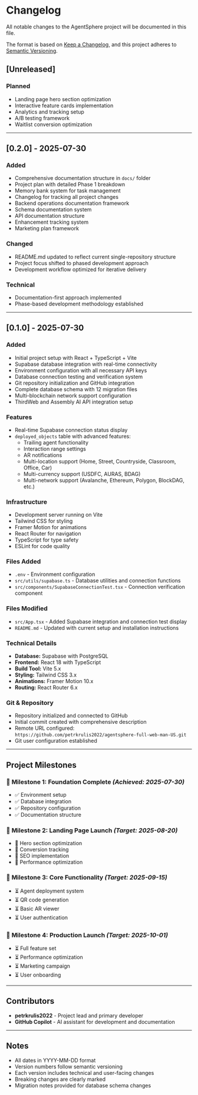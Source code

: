 # Changelog

All notable changes to the AgentSphere project will be documented in this file.

The format is based on [Keep a Changelog](https://keepachangelog.com/en/1.0.0/),
and this project adheres to [Semantic Versioning](https://semver.org/spec/v2.0.0.html).

## [Unreleased]

### Planned

- Landing page hero section optimization
- Interactive feature cards implementation
- Analytics and tracking setup
- A/B testing framework
- Waitlist conversion optimization

---

## [0.2.0] - 2025-07-30

### Added

- Comprehensive documentation structure in `docs/` folder
- Project plan with detailed Phase 1 breakdown
- Memory bank system for task management
- Changelog for tracking all project changes
- Backend operations documentation framework
- Schema documentation system
- API documentation structure
- Enhancement tracking system
- Marketing plan framework

### Changed

- README.md updated to reflect current single-repository structure
- Project focus shifted to phased development approach
- Development workflow optimized for iterative delivery

### Technical

- Documentation-first approach implemented
- Phase-based development methodology established

---

## [0.1.0] - 2025-07-30

### Added

- Initial project setup with React + TypeScript + Vite
- Supabase database integration with real-time connectivity
- Environment configuration with all necessary API keys
- Database connection testing and verification system
- Git repository initialization and GitHub integration
- Complete database schema with 12 migration files
- Multi-blockchain network support configuration
- ThirdWeb and Assembly AI API integration setup

### Features

- Real-time Supabase connection status display
- `deployed_objects` table with advanced features:
  - Trailing agent functionality
  - Interaction range settings
  - AR notifications
  - Multi-location support (Home, Street, Countryside, Classroom, Office, Car)
  - Multi-currency support (USDFC, AURAS, BDAG)
  - Multi-network support (Avalanche, Ethereum, Polygon, BlockDAG, etc.)

### Infrastructure

- Development server running on Vite
- Tailwind CSS for styling
- Framer Motion for animations
- React Router for navigation
- TypeScript for type safety
- ESLint for code quality

### Files Added

- `.env` - Environment configuration
- `src/utils/supabase.ts` - Database utilities and connection functions
- `src/components/SupabaseConnectionTest.tsx` - Connection verification component

### Files Modified

- `src/App.tsx` - Added Supabase integration and connection test display
- `README.md` - Updated with current setup and installation instructions

### Technical Details

- **Database:** Supabase with PostgreSQL
- **Frontend:** React 18 with TypeScript
- **Build Tool:** Vite 5.x
- **Styling:** Tailwind CSS 3.x
- **Animations:** Framer Motion 10.x
- **Routing:** React Router 6.x

### Git & Repository

- Repository initialized and connected to GitHub
- Initial commit created with comprehensive description
- Remote URL configured: `https://github.com/petrkrulis2022/agentsphere-full-web-man-US.git`
- Git user configuration established

---

## Project Milestones

### 🎯 **Milestone 1: Foundation Complete** _(Achieved: 2025-07-30)_

- ✅ Environment setup
- ✅ Database integration
- ✅ Repository configuration
- ✅ Documentation structure

### 🎯 **Milestone 2: Landing Page Launch** _(Target: 2025-08-20)_

- 🔄 Hero section optimization
- 🔄 Conversion tracking
- 🔄 SEO implementation
- 🔄 Performance optimization

### 🎯 **Milestone 3: Core Functionality** _(Target: 2025-09-15)_

- ⏳ Agent deployment system
- ⏳ QR code generation
- ⏳ Basic AR viewer
- ⏳ User authentication

### 🎯 **Milestone 4: Production Launch** _(Target: 2025-10-01)_

- ⏳ Full feature set
- ⏳ Performance optimization
- ⏳ Marketing campaign
- ⏳ User onboarding

---

## Contributors

- **petrkrulis2022** - Project lead and primary developer
- **GitHub Copilot** - AI assistant for development and documentation

---

## Notes

- All dates in YYYY-MM-DD format
- Version numbers follow semantic versioning
- Each version includes technical and user-facing changes
- Breaking changes are clearly marked
- Migration notes provided for database schema changes
